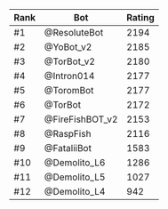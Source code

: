 Rank|Bot|Rating
---|---|---
#1|@ResoluteBot|2194
#2|@YoBot_v2|2185
#3|@TorBot_v2|2180
#4|@Intron014|2177
#5|@ToromBot|2177
#6|@TorBot|2172
#7|@FireFishBOT_v2|2153
#8|@RaspFish|2116
#9|@FataliiBot|1583
#10|@Demolito_L6|1286
#11|@Demolito_L5|1027
#12|@Demolito_L4|942
